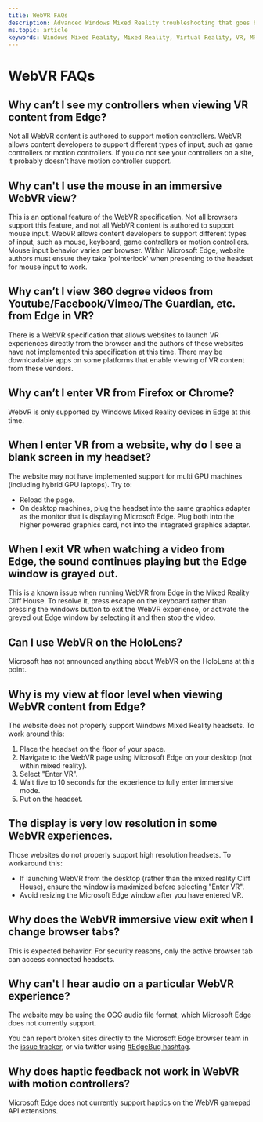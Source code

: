 ```yaml
---
title: WebVR FAQs
description: Advanced Windows Mixed Reality troubleshooting that goes beyond our standard consumer support documentation.
ms.topic: article
keywords: Windows Mixed Reality, Mixed Reality, Virtual Reality, VR, MR, Troubleshoot, Errors, Help, Support, WebVR
---
```



# WebVR FAQs

## Why can’t I see my controllers when viewing VR content from Edge?

Not all WebVR content is authored to support motion controllers. WebVR allows content developers to support different types of input, such as game controllers or motion controllers. If you do not see your controllers on a site, it probably doesn’t have motion controller support.

## Why can't I use the mouse in an immersive WebVR view?

This is an optional feature of the WebVR specification. Not all browsers support this feature, and not all WebVR content is authored to support mouse input. WebVR allows content developers to support different types of input, such as mouse, keyboard, game controllers or motion controllers. Mouse input behavior varies per browser. Within Microsoft Edge, website authors must ensure they take 'pointerlock' when presenting to the headset for mouse input to work.

## Why can’t I view 360 degree videos from Youtube/Facebook/Vimeo/The Guardian, etc. from Edge in VR?

There is a WebVR specification that allows websites to launch VR experiences directly from the browser and the authors of these websites have not implemented this specification at this time. There may be downloadable apps on some platforms that enable viewing of VR content from these vendors.

## Why can’t I enter VR from Firefox or Chrome?

WebVR is only supported by Windows Mixed Reality devices in Edge at this time.

## When I enter VR from a website, why do I see a blank screen in my headset?

The website may not have implemented support for multi GPU machines (including hybrid GPU laptops). Try to:
* Reload the page.
* On desktop machines, plug the headset into the same graphics adapter as the monitor that is displaying Microsoft Edge. Plug both into the higher powered graphics card, not into the integrated graphics adapter.

## When I exit VR when watching a video from Edge, the sound continues playing but the Edge window is grayed out.

This is a known issue when running WebVR from Edge in the Mixed Reality Cliff House. To resolve it, press escape on the keyboard rather than pressing the windows button to exit the WebVR experience, or activate the greyed out Edge window by selecting it and then stop the video.

## Can I use WebVR on the HoloLens?

Microsoft has not announced anything about WebVR on the HoloLens at this point.

## Why is my view at floor level when viewing WebVR content from Edge?

The website does not properly support Windows Mixed Reality headsets. To work around this:
1. Place the headset on the floor of your space.
2. Navigate to the WebVR page using Microsoft Edge on your desktop (not within mixed reality).
3. Select "Enter VR".
4. Wait five to 10 seconds for the experience to fully enter immersive mode.
5. Put on the headset.

## The display is very low resolution in some WebVR experiences.

Those websites do not properly support high resolution headsets. To workaround this:
* If launching WebVR from the desktop (rather than the mixed reality Cliff House), ensure the window is maximized before selecting "Enter VR".
* Avoid resizing the Microsoft Edge window after you have entered VR.

## Why does the WebVR immersive view exit when I change browser tabs?

This is expected behavior. For security reasons, only the active browser tab can access connected headsets.

## Why can't I hear audio on a particular WebVR experience?

The website may be using the OGG audio file format, which Microsoft Edge does not currently support.

You can report broken sites directly to the Microsoft Edge browser team in the [issue tracker](https://developer.microsoft.com/en-us/microsoft-edge/platform/issues/), or via twitter using [#EdgeBug hashtag](https://blogs.windows.com/msedgedev/2016/08/11/edgebug-twitter/).

## Why does haptic feedback not work in WebVR with motion controllers?

Microsoft Edge does not currently support haptics on the WebVR gamepad API extensions.

